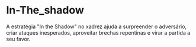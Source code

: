 # In-The_shadow
A estratégia "In the Shadow" no xadrez ajuda a surpreender o adversário, criar ataques inesperados, aproveitar brechas repentinas e virar a partida a seu favor.

